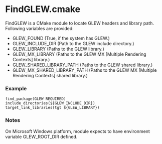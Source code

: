 FindGLEW.cmake
==============

FindGLEW is a CMake module to locate GLEW headers and library path. Following variables are provided:

  * GLEW_FOUND (True, if the system has GLEW.)
  * GLEW_INCLUDE_DIR (Path to the GLEW include directory.)
  * GLEW_LIBRARY (Paths to the GLEW library.)
  * GLEW_MX_LIBRARY (Paths to the GLEW MX [Multiple Rendering Contexts] library.)
  * GLEW_SHARED_LIBRARY_PATH (Paths to the GLEW shared library.)
  * GLEW_MX_SHARED_LIBRARY_PATH (Paths to the GLEW MX [Multiple Rendering Contexts] shared library.)

### Example

    find_package(GLEW REQUIRED)
    include_directories(${GLEW_INCLUDE_DIR})
    target_link_libraries(tgt ${GLEW_LIBRARY})


### Notes

On Microsoft Windows platform, module expects to have environment variable GLEW_ROOT_DIR defined.
